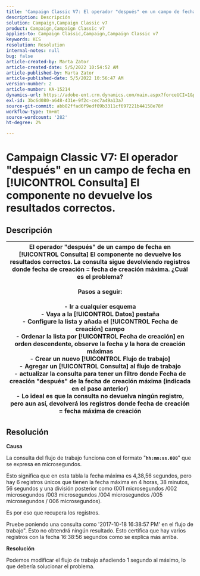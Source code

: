 ```yaml
---
title: 'Campaign Classic V7: El operador "después" en un campo de fecha en [!UICONTROL Consulta] El componente no devuelve los resultados correctos.'
description: Descripción
solution: Campaign,Campaign Classic v7
product: Campaign,Campaign Classic v7
applies-to: Campaign Classic,Campaign,Campaign Classic v7
keywords: KCS
resolution: Resolution
internal-notes: null
bug: false
article-created-by: Marta Zator
article-created-date: 5/5/2022 10:54:52 AM
article-published-by: Marta Zator
article-published-date: 5/5/2022 10:56:47 AM
version-number: 2
article-number: KA-15214
dynamics-url: https://adobe-ent.crm.dynamics.com/main.aspx?forceUCI=1&pagetype=entityrecord&etn=knowledgearticle&id=2279a3c8-61cc-ec11-a7b5-6045bd00dbbc
exl-id: 3bc6d080-a648-431e-9f2c-cec7a49a13a7
source-git-commit: abb82ffad6f9edf09b3311cf697221b44158e78f
workflow-type: tm+mt
source-wordcount: '282'
ht-degree: 2%

---
```


# Campaign Classic V7: El operador &quot;después&quot; en un campo de fecha en [!UICONTROL Consulta] El componente no devuelve los resultados correctos.

## Descripción



| El operador &quot;después&quot; de un campo de fecha en [!UICONTROL Consulta] El componente no devuelve los resultados correctos. La consulta sigue devolviendo registros donde fecha de creación = fecha de creación máxima. ¿Cuál es el problema?<br><br><b>Pasos a seguir:</b><br><br>  - Ir a cualquier esquema<br>  - Vaya a la [!UICONTROL Datos] pestaña<br>  - Configure la lista y añada el [!UICONTROL Fecha de creación] campo<br>  - Ordenar la lista por [!UICONTROL Fecha de creación] en orden descendente, observe la fecha y la hora de creación máximas<br>  - Crear un nuevo [!UICONTROL Flujo de trabajo]<br>  - Agregar un [!UICONTROL Consulta] al flujo de trabajo<br>  - actualizar la consulta para tener un filtro donde Fecha de creación &quot;después&quot; de la fecha de creación máxima (indicada en el paso anterior)<br>  - Lo ideal es que la consulta no devuelva ningún registro, pero aun así, devolverá los registros donde fecha de creación = fecha máxima de creación |
| --- |



## Resolución


<b>Causa</b>

La consulta del flujo de trabajo funciona con el formato &quot;<b>`hh:mm:ss.000`</b>&quot; que se expresa en microsegundos.

Esto significa que en esta tabla la fecha máxima es 4,38,56 segundos, pero hay 6 registros únicos que tienen la fecha máxima en 4 horas, 38 minutos, 56 segundos y una división posterior como (001 microsegundos /002 microsegundos /003 microsegundos /004 microsegundos /005 microsegundos / 006 microsegundos).

Es por eso que recupera los registros.

Pruebe poniendo una consulta como &#39;2017-10-18 16:38:57 PM&#39; en el flujo de trabajo&quot;. Esto no obtendrá ningún resultado. Esto certifica que hay varios registros con la fecha 16:38:56 segundos como se explica más arriba.

<b>Resolución</b>

Podemos modificar el flujo de trabajo añadiendo 1 segundo al máximo, lo que debería solucionar el problema.
